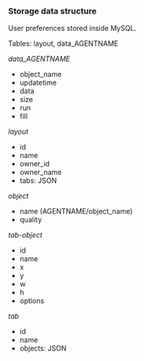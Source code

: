 ### Storage data structure

User preferences stored inside MySQL.

Tables: layout, data_AGENTNAME

*data_AGENTNAME*
- object_name
- updatetime
- data
- size
- run
- fill

*layout*
- id
- name
- owner_id
- owner_name
- tabs: JSON<list of tabs>

*object*
- name (AGENTNAME/object_name)
- quality

*tab-object*
- id
- name
- x
- y
- w
- h
- options

*tab*
- id
- name
- objects: JSON<list of tab-objects>
